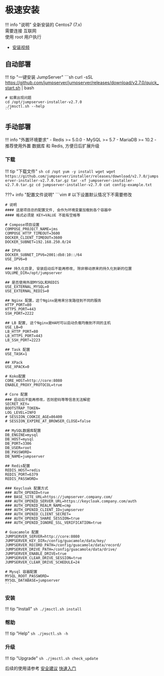 # 极速安装

!!! info "说明"
    全新安装的 Centos7 (7.x)  
    需要连接 互联网  
    使用 root 用户执行  

- [安装视频](https://www.bilibili.com/video/bv19a4y1i7i9)

## 自动部署

!!! tip "一键安装 JumpServer"
    ```sh
    curl -sSL https://github.com/jumpserver/jumpserver/releases/download/v2.7.0/quick_start.sh | bash

    # 如果出现问题
    cd /opt/jumpserver-installer-v2.7.0
    ./jmsctl.sh --help
    ```

## 手动部署

!!! info "外置环境要求"
    - Redis >= 5.0.0
    - MySQL >= 5.7
    - MariaDB >= 10.2
    - 推荐使用外置 数据库 和 Redis, 方便日后扩展升级

### 下载

!!! tip "下载文件"
    ```sh
    cd /opt
    yum -y install wget
    wget https://github.com/jumpserver/installer/releases/download/v2.7.0/jumpserver-installer-v2.7.0.tar.gz
    tar -xf jumpserver-installer-v2.7.0.tar.gz
    cd jumpserver-installer-v2.7.0
    cat config-example.txt
    ```

???+ info "配置文件说明"
    ```vim
    # 以下设置默认情况下不需要修改

    # 说明
    #### 这是项目总的配置文件, 会作为环境变量加载到各个容器中
    #### 格式必须是 KEY=VALUE 不能有空格等

    # Compose项目设置
    COMPOSE_PROJECT_NAME=jms
    COMPOSE_HTTP_TIMEOUT=3600
    DOCKER_CLIENT_TIMEOUT=3600
    DOCKER_SUBNET=192.168.250.0/24

    ## IPV6
    DOCKER_SUBNET_IPV6=2001:db8:10::/64
    USE_IPV6=0

    ### 持久化目录, 安装启动后不能再修改, 除非移动原来的持久化到新的位置
    VOLUME_DIR=/opt/jumpserver

    ## 是否使用外部MYSQL和REDIS
    USE_EXTERNAL_MYSQL=0
    USE_EXTERNAL_REDIS=0

    ## Nginx 配置，这个Nginx是用来分发路径到不同的服务
    HTTP_PORT=80
    HTTPS_PORT=443
    SSH_PORT=2222

    ## LB 配置, 这个Nginx是HA时可以启动负载均衡到不同的主机
    USE_LB=0
    LB_HTTP_PORT=80
    LB_HTTPS_PORT=443
    LB_SSH_PORT=2223

    ## Task 配置
    USE_TASK=1

    ## XPack
    USE_XPACK=0

    # Koko配置
    CORE_HOST=http://core:8080
    ENABLE_PROXY_PROTOCOL=true

    # Core 配置
    ### 启动后不能再修改，否则密码等等信息无法解密
    SECRET_KEY=
    BOOTSTRAP_TOKEN=
    LOG_LEVEL=INFO
    # SESSION_COOKIE_AGE=86400
    # SESSION_EXPIRE_AT_BROWSER_CLOSE=false

    ## MySQL数据库配置
    DB_ENGINE=mysql
    DB_HOST=mysql
    DB_PORT=3306
    DB_USER=root
    DB_PASSWORD=
    DB_NAME=jumpserver

    ## Redis配置
    REDIS_HOST=redis
    REDIS_PORT=6379
    REDIS_PASSWORD=

    ### Keycloak 配置方式
    ### AUTH_OPENID=true
    ### BASE_SITE_URL=https://jumpserver.company.com/
    ### AUTH_OPENID_SERVER_URL=https://keycloak.company.com/auth
    ### AUTH_OPENID_REALM_NAME=cmp
    ### AUTH_OPENID_CLIENT_ID=jumpserver
    ### AUTH_OPENID_CLIENT_SECRET=
    ### AUTH_OPENID_SHARE_SESSION=true
    ### AUTH_OPENID_IGNORE_SSL_VERIFICATION=true

    # Guacamole 配置
    JUMPSERVER_SERVER=http://core:8080
    JUMPSERVER_KEY_DIR=/config/guacamole/data/key/
    JUMPSERVER_RECORD_PATH=/config/guacamole/data/record/
    JUMPSERVER_DRIVE_PATH=/config/guacamole/data/drive/
    JUMPSERVER_ENABLE_DRIVE=true
    JUMPSERVER_CLEAR_DRIVE_SESSION=true
    JUMPSERVER_CLEAR_DRIVE_SCHEDULE=24

    # Mysql 容器配置
    MYSQL_ROOT_PASSWORD=
    MYSQL_DATABASE=jumpserver
    ```

### 安装

!!! tip "Install"
    ```sh
    ./jmsctl.sh install
    ```

### 帮助

!!! tip "Help"
    ```sh
    ./jmsctl.sh -h
    ```

### 升级

!!! tip "Upgrade"
    ```sh
    ./jmsctl.sh check_update
    ```

后续的使用请参考 [安全建议](install_security.md) [快速入门](../../admin-guide/quick_start/)  
